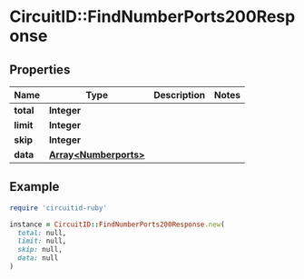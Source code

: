 # CircuitID::FindNumberPorts200Response

## Properties

| Name | Type | Description | Notes |
| ---- | ---- | ----------- | ----- |
| **total** | **Integer** |  |  |
| **limit** | **Integer** |  |  |
| **skip** | **Integer** |  |  |
| **data** | [**Array&lt;Numberports&gt;**](Numberports.md) |  |  |

## Example

```ruby
require 'circuitid-ruby'

instance = CircuitID::FindNumberPorts200Response.new(
  total: null,
  limit: null,
  skip: null,
  data: null
)
```

